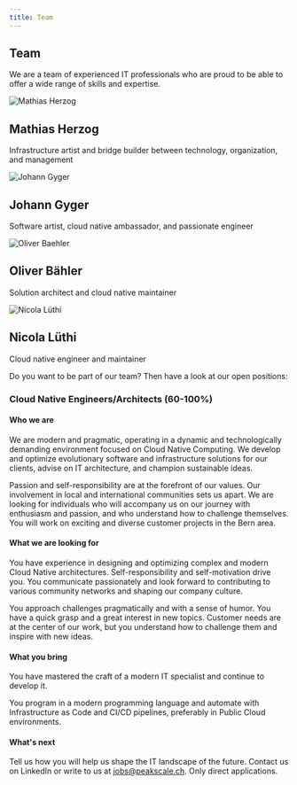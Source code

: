 ```yaml
---
title: Team
---
```


## Team

We are a team of experienced IT professionals who are proud to be able to offer a wide range of skills and expertise.

<div class="row">
    <div class="article col col-3 col-d-3 col-t-4">
      <div class="article__inner">
        <div class="article__head">
          <div class="sqr_border"><div class="sqr">
            <img alt="Mathias Herzog" src="/images/team/mathiasherzog.jpg">
          </div></div>
        </div>
        <div class="article__content">
          <h2 class="article__title">Mathias Herzog &nbsp <a class="scl" href="https://www.linkedin.com/in/mathias-herzog-888a6788/">
            <i class="ion ion-logo-linkedin" style="color: #0580c4;"></i>
          </a></h2>
          <p class="article__excerpt">Infrastructure artist and bridge builder between technology, organization, and management</p>
        </div>
      </div>
    </div>
    <div class="article col col-3 col-d-3 col-t-4">
      <div class="article__inner">
        <div class="article__head">
          <div class="sqr_border"><div class="sqr">
            <img alt="Johann Gyger" src="/images/team/johanngyger.jpg">
          </div></div>
        </div>
        <div class="article__content">
          <h2 class="article__title">Johann Gyger &nbsp <a class="scl" href="https://www.linkedin.com/in/johanngyger/">
            <i class="ion ion-logo-linkedin" style="color: #0580c4;"></i></a>
          </h2>
          <p class="article__excerpt">Software artist, cloud native ambassador, and passionate engineer</p>
        </div>
      </div>
    </div>
    <div class="article col col-3 col-d-3 col-t-4">
      <div class="article__inner">
        <div class="article__head">
          <div class="sqr_border"><div class="sqr">
            <img alt="Oliver Baehler" src="/images/team/oliverbaehler.jpg">
          </div></div>
        </div>
        <div class="article__content">
          <h2 class="article__title">Oliver Bähler &nbsp <a class="scl" href="https://www.linkedin.com/in/oliver-b%C3%A4hler-8b182b175/">
            <i class="ion ion-logo-linkedin" style="color: #0580c4;"></i></a>
          </h2>
          <p class="article__excerpt">Solution architect and cloud native maintainer</p>
        </div>
      </div>
    </div>
    <div class="article col col-3 col-d-3 col-t-4">
      <div class="article__inner">
        <div class="article__head">
          <div class="sqr_border"><div class="sqr">
            <img alt="Nicola Lüthi" src="/images/team/nicolaluethi.jpeg">
          </div></div>
        </div>
        <div class="article__content">
          <h2 class="article__title">Nicola Lüthi &nbsp <a class="scl" href="https://www.linkedin.com/in/nicola-l%C3%BCthi-895045252/">
            <i class="ion ion-logo-linkedin" style="color: #0580c4;"></i></a>
          </h2>
          <p class="article__excerpt">Cloud native engineer and maintainer</p>
        </div>
      </div>
    </div>
</div>

Do you want to be part of our team? Then have a look at our open positions:

### Cloud Native Engineers/Architects (60-100%)

#### Who we are

We are modern and pragmatic, operating in a dynamic and technologically demanding environment focused on Cloud Native
Computing. We develop and optimize evolutionary software and infrastructure solutions for our clients, advise on IT
architecture, and champion sustainable ideas.

Passion and self-responsibility are at the forefront of our values. Our involvement in local and international
communities sets us apart. We are looking for individuals who will accompany us on our journey with enthusiasm and
passion, and who understand how to challenge themselves. You will work on exciting and diverse customer projects in the
Bern area.

#### What we are looking for

You have experience in designing and optimizing complex and modern Cloud Native architectures. Self-responsibility and
self-motivation drive you. You communicate passionately and look forward to contributing to various community networks
and shaping our company culture.

You approach challenges pragmatically and with a sense of humor. You have a quick grasp and a great interest in new
topics. Customer needs are at the center of our work, but you understand how to challenge them and inspire with new
ideas.

#### What you bring

You have mastered the craft of a modern IT specialist and continue to develop it.

You program in a modern programming language and automate with Infrastructure as Code and CI/CD pipelines, preferably in
Public Cloud environments.

#### What's next

Tell us how you will help us shape the IT landscape of the future. Contact us on LinkedIn or write to us at
jobs@peakscale.ch. Only direct applications.
